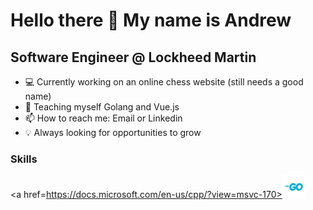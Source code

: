 Hello there 👋 My name is Andrew
================================
Software Engineer @ Lockheed Martin
-----------------------------------
* 💻 Currently working on an online chess website (still needs a good name)
* 🌱 Teaching myself Golang and Vue.js
* 📫 How to reach me: Email or Linkedin
* 💡 Always looking for opportunities to grow

### Skills
<a href=https://docs.microsoft.com/en-us/cpp/?view=msvc-170><img src="Go-Logo_Blue.png" width="36" height="36">
